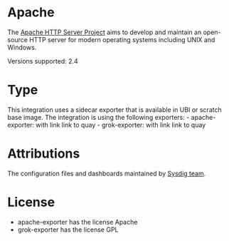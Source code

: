 # Apache
The [Apache HTTP Server Project](https://httpd.apache.org/) aims to develop and maintain an open-source HTTP server for modern operating systems including UNIX and Windows.

Versions supported: 2.4

# Type
This integration uses a sidecar exporter that is available in UBI or scratch base image.
The integration is using the following exporters:
    - apache-exporter: with link link to quay
    - grok-exporter: with link link to quay


# Attributions
The configuration files and dashboards maintained by [Sysdig team](https://sysdig.com/).

# License
- apache-exporter has the license Apache
- grok-exporter has the license GPL